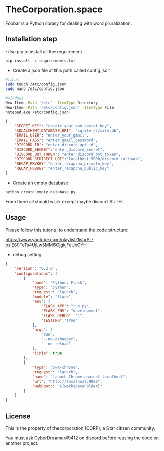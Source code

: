 # TheCorporation.space

Foobar is a Python library for dealing with word pluralization.

## Installation step

-Use pip to install all the requirement

```bash
pip install -r requirements.txt
```

- Create a json file at this path called config.json


```bash
#linux
sudo touch /etc/config.json
sudo nano /etc/config.json

#windows
New-Item -Path '/etc' -ItemType Directory
New-Item -Path '/etc/config.json' -ItemType File
notepad.exe /etc/config.json

```
```json
{
    "SECRET_KEY": "create_your_own_secret_key",
    "SQLALCHEMY_DATABASE_URI": "sqlite:///site.db",
    "EMAIL_USER": "enter_your_gmail",
    "EMAIL_PASS": "enter_gmail_password",
    "DISCORD_ID": "enter_discord_api_id",
    "DISCORD_SECRET":"enter_discord_secret",
    "DISCORD_BOT_TOKEN": "enter_discord_bot_token",
    "DISCORD_REDIRECT_URI":"localhost:5000/discord_callback",
    "RECAP_PRVKEY":"enter_recapcha_private_key",
    "RECAP_PUBKEY":"enter_recapcha_public_key"
}
```
- Create an empty database
```bash
python create_empty_database.py
```

From there all should work except maybe discord AUTH.


## Usage

Please follow this tutorial to understand the code structure: 

https://www.youtube.com/playlist?list=PL-osiE80TeTs4UjLw5MM6OjgkjFeUxCYH

- debug setting  
```json
{
    "version": "0.2.0",
    "configurations": [
        {
            "name": "Python: Flask",
            "type": "python",
            "request": "launch",
            "module": "flask",
            "env": {
                "FLASK_APP": "run.py",
                "FLASK_ENV": "development",
                "FLASK_DEBUG": "1",
                "TESTING":"True" 
            },
            "args": [
                "run",
                "--no-debugger",
                "--no-reload"
            ],
            "jinja": true
        },
        {
            "type": "pwa-chrome",
            "request": "launch",
            "name": "Launch Chrome against localhost",
            "url": "http://localhost:8080",
            "webRoot": "${workspaceFolder}"
        }
    ]
}
```



## License
This is the property of thecorporation (CORP), a Star citizen community.

You must ask CyberDreamer#9412 on discord before reusing the code on another project.
